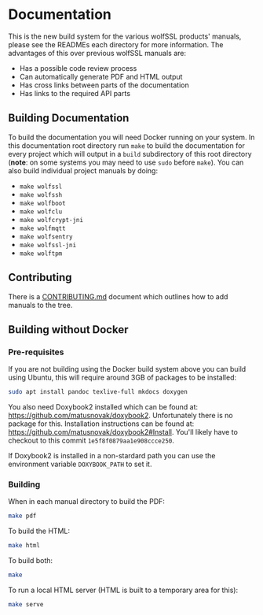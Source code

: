 # Documentation

This is the new build system for the various wolfSSL products' manuals, please see the READMEs each directory for more information. The advantages of this over previous wolfSSL manuals are:

* Has a possible code review process
* Can automatically generate PDF and HTML output
* Has cross links between parts of the documentation
* Has links to the required API parts

## Building Documentation

To build the documentation you will need Docker running on your system. In this documentation root directory run `make` to build the documentation for every project which will output in a `build` subdirectory of this root directory (**note**: on some systems you may need to use `sudo` before `make`). You can also build individual project manuals by doing:

* `make wolfssl`
* `make wolfssh`
* `make wolfboot`
* `make wolfclu`
* `make wolfcrypt-jni`
* `make wolfmqtt`
* `make wolfsentry`
* `make wolfssl-jni`
* `make wolftpm`

## Contributing

There is a [CONTRIBUTING.md](CONTRIBUTING.md) document which outlines how to add manuals to the tree.

## Building without Docker

### Pre-requisites

If you are not building using the Docker build system above you can build using Ubuntu, this will require around 3GB of packages to be installed:

```sh
sudo apt install pandoc texlive-full mkdocs doxygen
```

You also need Doxybook2 installed which can be found at: <https://github.com/matusnovak/doxybook2>. Unfortunately there is no package for this. Installation instructions can be found at: <https://github.com/matusnovak/doxybook2#Install>. You'll likely have to checkout to this commit `1e5f8f0879aa1e908ccce250`.

If Doxybook2 is installed in a non-stardard path you can use the environment variable `DOXYBOOK_PATH` to set it.

### Building

When in each manual directory to build the PDF:

```sh
make pdf
```

To build the HTML:

```sh
make html
```

To build both:

```sh
make
```

To run a local HTML server (HTML is built to a temporary area for this):

```sh
make serve
```
